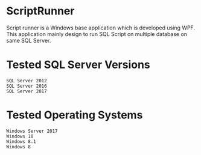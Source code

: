# ScriptRunner

Script runner is a Windows base application which is developed using WPF. This application mainly design to run SQL Script on multiple database on same SQL Server.

Tested SQL Server Versions
=========================
    SQL Server 2012
    SQL Server 2016
    SQL Server 2017
    
Tested Operating Systems
=======================

    Windows Server 2017
    Windows 10
    Windows 8.1
    Windows 8

